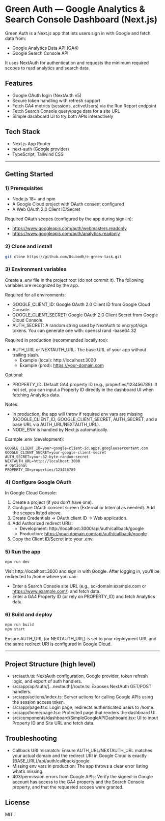 # Green Auth — Google Analytics & Search Console Dashboard (Next.js)

Green Auth is a Next.js app that lets users sign in with Google and fetch data from:
- Google Analytics Data API (GA4)
- Google Search Console API

It uses NextAuth for authentication and requests the minimum required scopes to read analytics and search data.

## Features
- Google OAuth login (NextAuth v5)
- Secure token handling with refresh support
- Fetch GA4 metrics (sessions, activeUsers) via the Run Report endpoint
- Fetch Search Console query/page data for a site URL
- Simple dashboard UI to try both APIs interactively

## Tech Stack
- Next.js App Router
- next-auth (Google provider)
- TypeScript, Tailwind CSS

---

## Getting Started

### 1) Prerequisites
- Node.js 18+ and npm
- A Google Cloud project with OAuth consent configured
- A Web OAuth 2.0 Client ID/Secret

Required OAuth scopes (configured by the app during sign-in):
- https://www.googleapis.com/auth/webmasters.readonly
- https://www.googleapis.com/auth/analytics.readonly

### 2) Clone and install
```bash
git clone https://github.com/0subodh/e-green-task.git
```

### 3) Environment variables
Create a .env file in the project root (do not commit it). The following variables are recognized by the app.

Required for all environments:
- GOOGLE_CLIENT_ID: Google OAuth 2.0 Client ID from Google Cloud Console.
- GOOGLE_CLIENT_SECRET: Google OAuth 2.0 Client Secret from Google Cloud Console.
- AUTH_SECRET: A random string used by NextAuth to encrypt/sign tokens. You can generate one with: openssl rand -base64 32

Required in production (recommended locally too):
- AUTH_URL or NEXTAUTH_URL: The base URL of your app without trailing slash.
  - Example (local): http://localhost:3000
  - Example (prod): https://your-domain.com

Optional:
- PROPERTY_ID: Default GA4 property ID (e.g., properties/123456789). If not set, you can input a Property ID directly in the dashboard UI when fetching Analytics data.

Notes:
- In production, the app will throw if required env vars are missing (GOOGLE_CLIENT_ID, GOOGLE_CLIENT_SECRET, AUTH_SECRET, and a base URL via AUTH_URL/NEXTAUTH_URL).
- NODE_ENV is handled by Next.js automatically.

Example .env (development):
```
GOOGLE_CLIENT_ID=your-google-client-id.apps.googleusercontent.com
GOOGLE_CLIENT_SECRET=your-google-client-secret
AUTH_SECRET=your-32-byte-random-secret
NEXTAUTH_URL=http://localhost:3000
# Optional
PROPERTY_ID=properties/123456789
```

### 4) Configure Google OAuth
In Google Cloud Console:
1. Create a project (if you don’t have one).
2. Configure OAuth consent screen (External or Internal as needed). Add the scopes listed above.
3. Create Credentials -> OAuth client ID -> Web application.
4. Add Authorized redirect URIs:
   - Development: http://localhost:3000/api/auth/callback/google
   - Production: https://your-domain.com/api/auth/callback/google
5. Copy the Client ID/Secret into your .env.

### 5) Run the app
```bash
npm run dev
```
Visit http://localhost:3000 and sign in with Google. After logging in, you’ll be redirected to /home where you can:
- Enter a Search Console site URL (e.g., sc-domain:example.com or https://www.example.com/) and fetch data.
- Enter a GA4 Property ID (or rely on PROPERTY_ID) and fetch Analytics data.

### 6) Build and deploy
```bash
npm run build
npm start
```
Ensure AUTH_URL (or NEXTAUTH_URL) is set to your deployment URL and the same redirect URI is configured in Google Cloud.

---

## Project Structure (high level)
- src/auth.ts: NextAuth configuration, Google provider, token refresh logic, and export of auth handlers.
- src/app/api/auth/[...nextauth]/route.ts: Exposes NextAuth GET/POST handlers.
- src/app/actions/index.ts: Server actions for calling Google APIs using the session access token.
- src/app/page.tsx: Login page; redirects authenticated users to /home.
- src/app/home/page.tsx: Protected page that renders the dashboard UI.
- src/components/dashboard/SimpleGoogleAPIDashboard.tsx: UI to input Property ID and Site URL and fetch data.


## Troubleshooting
- Callback URI mismatch: Ensure AUTH_URL/NEXTAUTH_URL matches your actual domain and the redirect URI in Google Cloud is exactly {BASE_URL}/api/auth/callback/google.
- Missing env vars in production: The app throws a clear error listing what’s missing.
- 403/permission errors from Google APIs: Verify the signed-in Google account has access to the GA4 property and the Search Console property, and that the requested scopes were granted.

## License
MIT .
